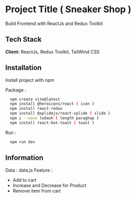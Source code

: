
# Project Title ( Sneaker Shop )

Build Frontend with ReactJs and Redux Toolkit



## Tech Stack

**Client:** ReactJs, Redux Toolkit, TailWind CSS


## Installation

Install project with npm 

Package : 
```bash
  npm create vite@latest
  npm install @heroicons/react ( icon )
  npm install react-redux
  npm install @splidejs/react-splide ( slide )
  npm i --save lodash ( length paraghap )
  npm install react-hot-toast ( toast )
```
Run :
```bash
  npm run dev
```
## Information
Data : data.js
Feature : 
- Add to cart
- Increase and Decrease for Product
- Remove item from cart


